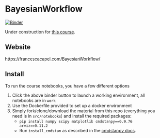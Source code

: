 # BayesianWorkflow

[![Binder](https://mybinder.org/badge_logo.svg)](https://mybinder.org/v2/gh/cescalara/BayesianWorkflow/HEAD)

Under construction for [this course](https://indico.ph.tum.de/event/6875/).

## Website

https://francescacapel.com/BayesianWorkflow/

## Install

To run the course notebooks, you have a few different options

1. Click the above binder button to launch a working environment, all notebooks are in `work`
2. Use the Dockerfile provided to set up a docker environment
3. Simply fork/clone/download the material from this repo (everything you need is in `src/notebooks`) and install the required packages:
    - `pip install numpy scipy matplotlib cmdstanpy==0.9.76 arviz==0.11.2`
    - Run `install_cmdstan` as described in the [cmdstanpy docs](https://cmdstanpy.readthedocs.io/en/v0.9.77/installation.html).
